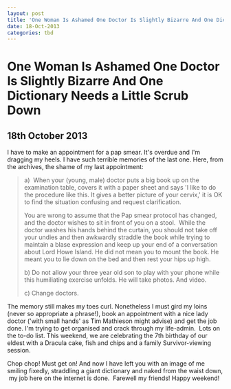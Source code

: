 ```yaml
---
layout: post
title: 'One Woman Is Ashamed One Doctor Is Slightly Bizarre And One Dictionary Needs a Little Scrub Down'
date: 18-Oct-2013
categories: tbd
---
```


# One Woman Is Ashamed One Doctor Is Slightly Bizarre And One Dictionary Needs a Little Scrub Down

## 18th October 2013

I have to make an appointment for a pap smear. It's overdue and I'm dragging my heels. I have such terrible memories of the last one. Here,   from the archives,   the shame of my last appointment:

<blockquote>a)  When your (young,   male) doctor puts a big book up on the examination table, covers it with a paper sheet and says 'I like to do the procedure like this. It gives a better picture of your cervix,' it is OK to find the situation confusing and request clarification.

You are wrong to assume that the Pap smear protocol has changed, and the doctor wishes to sit in front of you on a stool.  While the doctor washes his hands behind the curtain, you should not take off your undies and then awkwardly straddle the book while trying to maintain a blase expression and keep up your end of a conversation about Lord Howe Island. He did not mean you to mount the book. He meant you to lie down on the bed and then rest your hips up high.

b) Do not allow your three year old son to play with your phone while this humiliating exercise unfolds. He will take photos. And video.

c) Change doctors.</blockquote>

The memory still makes my toes curl. Nonetheless I must gird my loins (never so appropriate a phrase!), book an appointment with a nice lady doctor ('with small hands' as Tim Mathieson might advise) and get the job done. I'm trying to get organised and crack through my life-admin.  Lots on the to-do list. This weekend, we are celebrating the 7th birthday of our eldest with a Dracula cake, fish and chips and a family Survivor-viewing session.

Chop chop! Must get on! And now I have left you with an image of me smiling fixedly, straddling a giant dictionary and naked from the waist down,  my job here on the internet is done.  Farewell my friends! Happy weekend!

 
